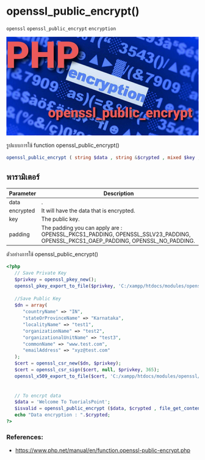 # openssl_public_encrypt()
`openssl` `openssl_public_encrypt` `encryption` 

![](opensslpublic.jpg)

รูปแบบการใช้ function openssl_public_encrypt()
````PHP
openssl_public_encrypt ( string $data , string &$crypted , mixed $key , int $padding = OPENSSL_PKCS1_PADDING ) : bool
````
## พารามิเตอร์ 
|  Parameter  |                     Description                           |
|-------------|---------------------------------------------------------|
|data       |.                      |
|encrypted          |It will have the data that is encrypted.             |
|  key           |            The public key.         |
|     padding        |  The padding you can apply are : OPENSSL_PKCS1_PADDING, OPENSSL_SSLV23_PADDING, OPENSSL_PKCS1_OAEP_PADDING, OPENSSL_NO_PADDING.      |

ตัวอย่างการใช้ openssl_public_encrypt()
````PHP
<?php
   // Save Private Key
   $privkey = openssl_pkey_new();
   openssl_pkey_export_to_file($privkey, 'C:/xampp/htdocs/modules/openssl/privatekey.pem');
	
   //Save Public Key
   $dn = array(
      "countryName" => "IN",
      "stateOrProvinceName" => "Karnataka",
      "localityName" => "test1",
      "organizationName" => "test2",
      "organizationalUnitName" => "test3",
      "commonName" => "www.test.com",
      "emailAddress" => "xyz@test.com"
   );
   $cert = openssl_csr_new($dn, $privkey);
   $cert = openssl_csr_sign($cert, null, $privkey, 365);
   openssl_x509_export_to_file($cert, 'C:/xampp/htdocs/modules/openssl/publickey.pem');
	
	
   // To encrpt data
   $data = 'Welcome To TuorialsPoint';
   $isvalid = openssl_public_encrypt ($data, $crypted , file_get_contents('C:/xampp/htdocs/modules/openssl/publickey.pem'),OPENSSL_PKCS1_PADDING);	
   echo "Data encryption : ".$crypted;
?>
````

### References:
- https://www.php.net/manual/en/function.openssl-public-encrypt.php


